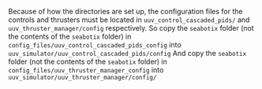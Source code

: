 Because of how the directories are set up, the configuration files for the controls and thrusters must be located in
`uuv_control_cascaded_pids/` and `uuv_thruster_manager/config` respectively.
So copy the `seabotix` folder (not the contents of the `seabotix` folder) in `config_files/uuv_control_cascaded_pids_config` into `uuv_simulator/uuv_control_cascaded_pids/config`
And copy the `seabotix` folder (not the contents of the `seabotix` folder) in `config_files/uuv_thruster_manager_config` into `uuv_simulator/uuv_thruster_manager/config/`
